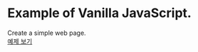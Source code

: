 # Example of Vanilla JavaScript.
Create a simple web page.</br>
[예제 보기](https://pillowcoder.github.io/VanillaJavascript_web/index.html)

